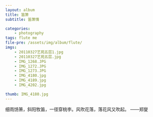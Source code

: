 ```yaml
---
layout: album
title: 笛箫
subtitle: 笛箫情

categories: 
    - photography
tags: flute me
file-pre: /assets/img/album/flute/
imgs:
    - 20110327艺苑五层1.jpg
    - 20110327艺苑五层.jpg
    - IMG_1268.JPG
    - IMG_1272.JPG
    - IMG_1273.JPG
    - IMG_4180.jpg
    - IMG_4189.jpg
    - IMG_4202.jpg

thumb: IMG_4180.jpg
---
```


细雨饧箫，斜阳牧笛，一径穿桃李。风吹花落，落花风又吹起。
——郑燮
